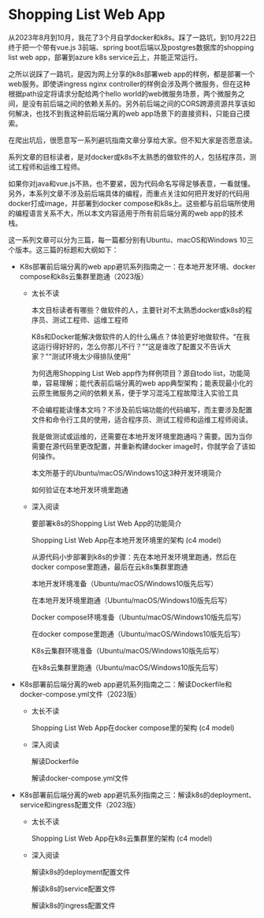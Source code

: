 # Shopping List Web App

从2023年8月到10月，我花了3个月自学docker和k8s。踩了一路坑，到10月22日终于把一个带有vue.js 3前端、spring boot后端以及postgres数据库的shopping list web app，部署到azure k8s service云上，并能正常运行。

之所以说踩了一路坑，是因为网上分享的k8s部署web app的样例，都是部署一个web服务。即使讲ingress nginx controller的样例会涉及两个微服务，但在这种根据path设定将请求分配给两个hello world的web微服务场景，两个微服务之间，是没有前后端之间的依赖关系的。另外前后端之间的CORS跨源资源共享该如何解决，也找不到我这种前后端分离的web app场景下的直接资料，只能自己摸索。

在爬出坑后，很愿意写一系列避坑指南文章分享给大家。但不知大家是否愿意读。

系列文章的目标读者，是对docker或k8s不太熟悉的做软件的人，包括程序员，测试工程师和运维工程师。

如果你对java和vue.js不熟，也不要紧，因为代码命名写得足够表意，一看就懂。另外，本系列文章不涉及前后端具体的编程，而重点关注如何把开发好的代码用docker打成image，并部署到docker compose和k8s上。这些都与前后端所使用的编程语言关系不大，所以本文内容适用于所有前后端分离的web app的技术栈。

这一系列文章可以分为三篇，每一篇都分别有Ubuntu、macOS和Windows 10三个版本。这三篇的标题和大纲如下：

* K8s部署前后端分离的web app避坑系列指南之一：在本地开发环境、docker compose和k8s云集群里跑通（2023版）

  - 太长不读

    本文目标读者有哪些？做软件的人，主要针对不太熟悉docker或k8s的程序员、测试工程师、运维工程师
    
    K8s和Docker能解决做软件的人的什么痛点？体验更好地做软件。“在我这运行得好好的，怎么你那儿不行？”“这是谁改了配置又不告诉大家？”“测试环境太少得排队使用”

    为何选用Shopping List Web app作为样例项目？源自todo list，功能简单，容易理解；能代表前后端分离的web app典型架构；能表现最小化的云原生微服务之间的依赖关系，便于学习混沌工程故障注入实验工具

    不会编程能读懂本文吗？不涉及前后端功能的代码编写，而主要涉及配置文件和命令行工具的使用，适合程序员、测试工程师和运维工程师阅读。

    我是做测试或运维的，还需要在本地开发环境里跑通吗？需要。因为当你需要在源代码里更改配置，并重新构建docker image时，你就学会了该如何操作。

    本文所基于的Ubuntu/macOS/Windows10这3种开发环境简介

    如何验证在本地开发环境里跑通

  - 深入阅读
    
    要部署k8s的Shopping List Web App的功能简介
    
    Shopping List Web App在本地开发环境里的架构 (c4 model)

    从源代码小步部署到k8s的步骤：先在本地开发环境里跑通，然后在docker compose里跑通，最后在云k8s集群里跑通

    本地开发环境准备（Ubuntu/macOS/Windows10版先后写）

    在本地开发环境里跑通（Ubuntu/macOS/Windows10版先后写）

    Docker compose环境准备（Ubuntu/macOS/Windows10版先后写）

    在docker compose里跑通（Ubuntu/macOS/Windows10版先后写）

    K8s云集群环境准备（Ubuntu/macOS/Windows10版先后写）

    在k8s云集群里跑通（Ubuntu/macOS/Windows10版先后写）

* K8s部署前后端分离的web app避坑系列指南之二：解读Dockerfile和docker-compose.yml文件（2023版）

  - 太长不读

    Shopping List Web App在docker compose里的架构 (c4 model)

  - 深入阅读
  
    解读Dockerfile
    
    解读docker-compose.yml文件
    
* K8s部署前后端分离的web app避坑系列指南之三：解读k8s的deployment、service和ingress配置文件（2023版）

  - 太长不读

    Shopping List Web App在k8s云集群里的架构 (c4 model)

  - 深入阅读
    
    解读k8s的deployment配置文件
    
    解读k8s的service配置文件
    
    解读k8s的ingress配置文件
    

	